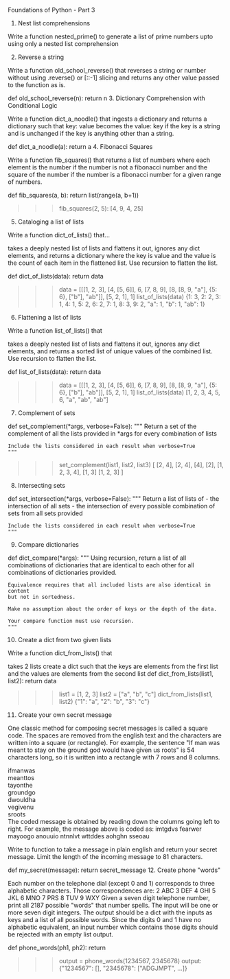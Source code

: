 Foundations of Python - Part 3
1. Nest list comprehensions

Write a function nested_prime() to generate a list of prime numbers upto 
 using only a nested list comprehension

2. Reverse a string

Write a function old_school_reverse() that reverses a string or number without using .reverse() or [::-1] slicing and returns any other value passed to the function as is.

def old_school_reverse(n):
    return n
3. Dictionary Comprehension with Conditional Logic

Write a function dict_a_noodle() that ingests a dictionary and returns a dictionary such that key: value becomes the value: key if the key is a string and is unchanged if the key is anything other than a string.

def dict_a_noodle(a):
    return a
4. Fibonacci Squares

Write a function fib_squares() that returns a list of numbers where each element is the number if the number is not a fibonacci number and the square of the number if the number is a fibonacci number for a given range of numbers.

def fib_squares(a, b):
    return list(range(a, b+1))
>>> fib_squares(2, 5):
[4, 9, 4, 25]
5. Cataloging a list of lists

Write a function dict_of_lists() that...

takes a deeply nested list of lists and flattens it out,
ignores any dict elements, and
returns a dictionary where the key is value and the value is the count of each item in the flattened list.
Use recursion to flatten the list.

def dict_of_lists(data):
    return data
>>> data = [[[1, 2, 3], [4, [5, 6]], 6, [7, 8, 9], [8, [8, 9, "a"], {5: 6}, ["b"], "ab"]], [5, 2, 1], 1]
>>> list_of_lists(data)
{1: 3, 2: 2, 3: 1, 4: 1, 5: 2, 6: 2, 7: 1, 8: 3, 9: 2, "a": 1, "b": 1, "ab": 1}
6. Flattening a list of lists

Write a function list_of_lists() that

takes a deeply nested list of lists and flattens it out,
ignores any dict elements, and
returns a sorted list of unique values of the combined list.
Use recursion to flatten the list.

def list_of_lists(data):
    return data
>>> data = [[[1, 2, 3], [4, [5, 6]], 6, [7, 8, 9], [8, [8, 9, "a"], {5: 6}, ["b"], "ab"]], [5, 2, 1], 1]
>>> list_of_lists(data)
[1, 2, 3, 4, 5, 6, "a", "ab", "ab"]
7. Complement of sets

def set_complement(*args, verbose=False):
    """
    Return a set of the complement of all the lists provided in *args for every combination of lists

    Include the lists considered in each result when verbose=True
    """
>>> set_complement(list1, list2, list3)
[
    [2, 4],
    [2, 4],
    [4],
    [2],
    [1, 2, 3, 4],
    [1, 3]
    [1, 2, 3]
]
8. Intersecting sets

def set_intersection(*args, verbose=False):
    """
    Return a list of lists of
    - the intersection of all sets
    - the intersection of every possible combination of sets from all sets provided

    Include the lists considered in each result when verbose=True
    """
9. Compare dictionaries

def dict_compare(*args):
    """
    Using recursion, return a list of all combinations of dictionaries that
    are identical to each other for all combinations of dictionaries provided.

    Equivalence requires that all included lists are also identical in content
    but not in sortedness.

    Make no assumption about the order of keys or the depth of the data.

    Your compare function must use recursion.
    """  
10. Create a dict from two given lists

Write a function dict_from_lists() that

takes 2 lists
create a dict such that the keys are elements from the first list and the values are elements from the second list
def dict_from_lists(list1, list2):
    return data
>>> list1 = [1, 2, 3]
>>> list2 = ["a", "b", "c"]
>>> dict_from_lists(list1, list2)
{"1": "a", "2": "b", "3": "c"}
11. Create your own secret message

One classic method for composing secret messages is called a square code. The spaces are removed from the english text and the characters are written into a square (or rectangle). For example, the sentence "If man was meant to stay on the ground god would have given us roots" is 54 characters long, so it is written into a rectangle with 7 rows and 8 columns.

ifmanwas  
meanttos        
tayonthe  
groundgo  
dwouldha  
vegivenu  
sroots  
The coded message is obtained by reading down the columns going left to right. For example, the message above is coded as:
imtgdvs fearwer mayoogo anouuio ntnnlvt wttddes aohghn sseoau

Write to function to take a message in plain english and return your secret message. Limit the length of the incoming message to 81 characters.

def my_secret(message):
    return secret_message
12. Create phone "words"

Each number on the telephone dial (except 0 and 1) corresponds to three alphabetic characters. Those correspondences are:
2 ABC
3 DEF
4 GHI
5 JKL
6 MNO
7 PRS
8 TUV
9 WXY
Given a seven digit telephone number, print all 2187 possible "words" that number spells. The input will be one or more seven digit integers. The output should be a dict with the inputs as keys and a list of all possible words. Since the digits 0 and 1 have no alphabetic equivalent, an input number which contains those digits should be rejected with an empty list output.

def phone_words(ph1, ph2):
    return 
>>> output = phone_words(1234567, 2345678)
>>> output: {"1234567": [], "2345678": ["ADGJMPT", ...]}
